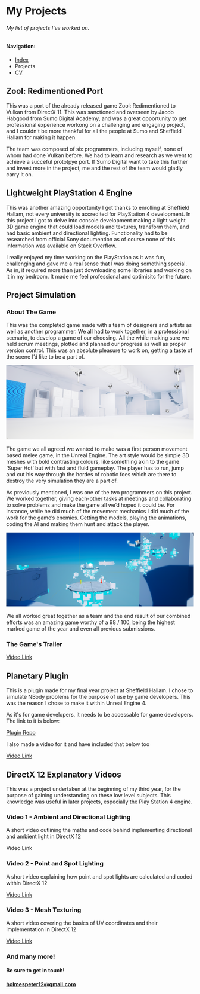 # My Projects
###### My list of projects I've worked on.

#### Navigation:
- [Index](index.md)
- Projects
- [CV](CV.md)

## Zool: Redimentioned Port

This was a port of the already released game Zool: Redimentioned to Vulkan from DirectX 11. This was sanctioned and overseen by Jacob Habgood from Sumo Digital Academy, and was a great opportunity to get professional experience workong on a challenging and engaging project, and I couldn't be more thankful for all the people at Sumo and Sheffield Hallam for making it happen.

The team was composed of six programmers, including myself, none of whom had done Vulkan before. We had to learn and research as we went to achieve a succeful prototpye port. If Sumo Digital want to take this further and invest more in the project, me and the rest of the team would gladly carry it on.

## Lightweight PlayStation 4 Engine

This was another amazing opportunity I got thanks to enrolling at Sheffield Hallam, not every university is accredited for PlayStation 4 development. In this project I got to delve into console development making a light weight 3D game engine that could load models and textures, transform them, and had basic ambient and directional lighting. Functionality had to be researched from official Sony documention as of course none of this information was available on Stack Overflow.

I really enjoyed my time working on the PlayStation as it was fun, challenging and gave me a real sense that I was doing something special. As in, it required more than just downloading some libraries and working on it in my bedroom. It made me feel professional and optimisitc for the future.

## Project Simulation

### About The Game

This was the completed game made with a team of designers and artists as well as another programmer. We all had to work together, in a professional scenario, to develop a game of our choosing. All the while making sure we held scrum meetings, plotted and planned our progress as well as proper version control. This was an absolute pleasure to work on, getting a taste of the scene I’d like to be a part of.

![Project Simulation in-editor screenshot](/Images/Original/HighresScreenshot00016.png)

The game we all agreed we wanted to make was a first person movement based melee game, in the Unreal Engine. The art style would be simple 3D meshes with bold contrasting colours, like something akin to the game ‘Super Hot’ but with fast and fluid gameplay. The player has to run, jump and cut his way through the hordes of robotic foes which are there to destroy the very simulation they are a part of.

As previously mentioned, I was one of the two programmers on this project. We worked together, giving each-other tasks at meetings and collaborating to solve problems and make the game all we’d hoped it could be. For instance, while he did much of the movement mechanics I did much of the work for the game’s enemies. Getting the models, playing the animations, coding the AI and making them hunt and attack the player.

![Project Simulation in-editor screenshot](/Images/Original/HighresScreenshot00010.png)

We all worked great together as a team and the end result of our combined efforts was an amazing game worthy of a 98 / 100, being the highest marked game of the year and even all previous submissions.

### The Game's Trailer

[Video Link](https://youtu.be/WROYKal0hLY)

## Planetary Plugin

This is a plugin made for my final year project at Sheffield Hallam. I chose to simulate NBody problems for the purpose of use by game developers. This was the reason I chose to make it within Unreal Engine 4.

As it's for game developers, it needs to be accessable for game developers. The link to it is below:

[Plugin Repo](https://github.com/PHolmes1011/Planetary_Plugin)

I also made a video for it and have included that below too

[Video Link](https://youtu.be/ieMTJanp9xQ)

## DirectX 12 Explanatory Videos

This was a project undertaken at the beginning of my third year, for the purpose of gaining understanding on these low level subjects. This knowledge was useful in later projects, especially the Play Station 4 engine.

### Video 1 - Ambient and Directional Lighting

A short video outlining the maths and code behind implementing directional and ambient light in DirectX 12

Video Link

### Video 2 - Point and Spot Lighting

A short video explaining how point and spot lights are calculated and coded within DirectX 12

[Video Link](https://youtu.be/GGk-jnKYpj0)

### Video 3 - Mesh Texturing

A short video covering the basics of UV coordinates and their implementation in DirectX 12

[Video Link](https://youtu.be/26SZr1-oRTo)

### And many more!

#### Be sure to get in touch!
#### holmespeter12@gmail.com
